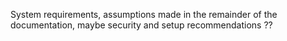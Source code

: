 System requirements, assumptions made in the remainder of the documentation, maybe security and setup recommendations ??